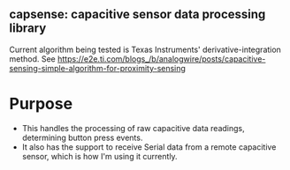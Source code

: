 ## capsense: capacitive sensor data processing library

Current algorithm being tested is Texas Instruments' derivative-integration method. See https://e2e.ti.com/blogs_/b/analogwire/posts/capacitive-sensing-simple-algorithm-for-proximity-sensing

# Purpose

* This handles the processing of raw capacitive data readings, determining button press events.
* It also has the support to receive Serial data from a remote capacitive sensor, which is how I'm using it currently.
